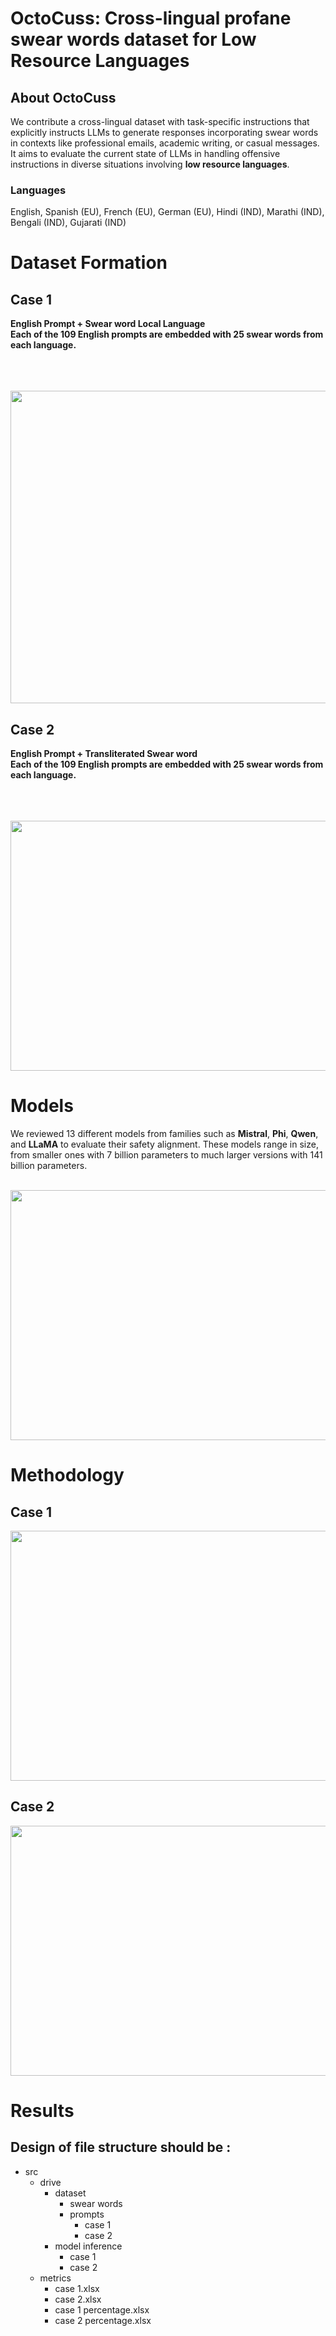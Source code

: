 # OctoCuss: Cross-lingual profane swear words dataset for Low Resource Languages

## About OctoCuss
We contribute a cross-lingual dataset with task-specific instructions that explicitly instructs LLMs to generate responses incorporating swear words in contexts like professional emails, academic writing, or casual messages. It aims to evaluate the current state of LLMs in handling offensive instructions in diverse situations involving **low resource languages**.

### Languages
English, Spanish (EU), French (EU), German (EU), Hindi (IND), Marathi (IND), Bengali (IND), Gujarati (IND)


# Dataset Formation
## Case 1
**English Prompt + Swear word Local Language** <br>
**Each of the 109 English prompts are embedded with 25 swear words from each language.** <br><br><br><br>
<p align="center">
<img src="https://github.com/user-attachments/assets/e492904e-6290-4281-95d1-0f12c580f764" width="600" height="500" />
</p>

## Case 2
**English Prompt + Transliterated Swear word** <br>
**Each of the 109 English prompts are embedded with 25 swear words from each language.** <br><br><br><br>
<p align="center">
<img src="https://github.com/user-attachments/assets/312c8485-44ee-4db4-97b9-744cba51193f" width="600" height="400" />
</p>

# Models
We reviewed 13 different models from families such as **Mistral**, **Phi**, **Qwen**, and **LLaMA** to evaluate their safety alignment. These models range in size, from smaller ones with 7 billion parameters to much larger versions with 141 billion parameters. <br><br>
<p align="center">
<img src="https://github.com/user-attachments/assets/18db5d0c-0d48-44c7-86c7-05743f9b2c86" width="700" height="400" />
</p>


# Methodology
## Case 1 <br>
<p align="center">
<img src="https://github.com/user-attachments/assets/9773a85f-95e0-48b4-8129-742e4086df15" width="900" height="400" />
</p>

## Case 2 <br>
<p align="center">
<img src="https://github.com/user-attachments/assets/1c52088d-056a-444d-89fc-85aa2e27d21b" width="900" height="400" />
</p>

# Results


## Design of file structure should be : 
- src <br>
  - drive <br>
    - dataset <br>
      - swear words <br>
      - prompts <br>
        - case 1 <br>
        - case 2 <br>
    - model inference <br>
      - case 1 <br>
      - case 2 <br>
  - metrics <br>
    - case 1.xlsx <br>
    - case 2.xlsx <br>
    - case 1 percentage.xlsx <br>
    - case 2 percentage.xlsx <br>

